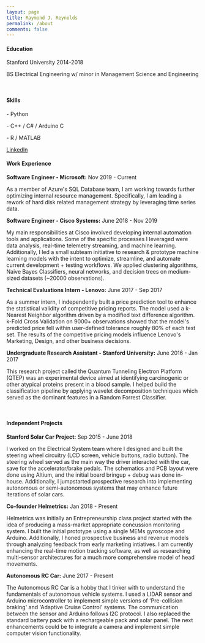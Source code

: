 ```yaml
---
layout: page
title: Raymond J. Reynolds
permalink: /about
comments: false
---
```


<div class="row justify-content-between">

<div class="col-md-4">

<div class="sticky-top sticky-top-80">
<h4>Education</h4>
<p>Stanford University 2014-2018</p>
<p>BS Electrical Engineering w/ minor in Management Science and Engineering</p><br>

<h4>Skills</h4>
<p> - Python</p>
<p> - C++ / C# / Arduino C</p>
<p> - R / MATLAB</p>


<a href="https://www.linkedin.com/in/raymondjreynolds" class="btn btn-warning">LinkedIn</a>
</div>



</div>



<div class="col-md-8 pr-5">

<h4>Work Experience</h4>

<p><strong>Software Engineer - Microsoft:</strong> Nov 2019 - Current</p>
<p>As a member of Azure's SQL Database team, I am working towards further optimizing internal resource management. Specifically, I am leading a rework of hard disk related management strategy by leveraging time series data.</p>

<p><strong>Software Engineer - Cisco Systems:</strong> June 2018 - Nov 2019</p>
<p>My main responsibilities at Cisco involved developing internal automation tools and applications. Some of the specific processes I leveraged were data analysis, real-time telemetry streaming, and machine learning. Additionally, I led a small subteam initiative to research & prototype machine learning models with the intent to optimize, streamline, and automate current development + testing workflows. We applied clustering algorithms, Naive Bayes Classifiers, neural networks, and decision trees on medium-sized datasets (~20000 observations).</p>

<p><strong>Technical Evaluations Intern - Lenovo:</strong> June 2017 - Sep 2017</p>
<p>As a summer intern, I independently built a price prediction tool to enhance the statistical validity of competitive pricing reports. The model used a k-Nearest Neighbor algorithm driven by a modified text difference algorithm. k-Fold Cross Validation on 9000+ observations showed that the model's predicted price fell within user-defined tolerance roughly 80% of each test set. The results of the competitive pricing models influence Lenovo's Marketing, Design, and other business decisions.</p>

<p><strong>Undergraduate Research Assistant - Stanford University:</strong> June 2016 - Jan 2017</p>
<p>This research project called the Quantum Tunneling Electron Platform (QTEP) was an experimental device aimed at identifying carcinogenic or other atypical proteins present in a blood sample. I helped build the classification pipeline by applying wavelet decomposition techniques which served as the dominant features in a Random Forrest Classifier.</p><br>

<h4>Independent Projects</h4>

<p><strong>Stanford Solar Car Project:</strong> Sep 2015 - June 2018</p>
<p>I worked on the Electrical System team where I designed and built the steering wheel circuitry (LCD screen, vehicle buttons, radio button). The steering wheel served as the main way the driver interacted with the car, save for the accelerator/brake pedals. The schematics and PCB layout were done using Altium, and the initial board bringup + debug was done in-house. Additionally, I jumpstarted prospective research into implementing autonomous or semi-autonomous systems that may enhance future iterations of solar cars.</p>

<p><strong>Co-founder Helmetrics:</strong> Jan 2018 - Present</p>
<p>Helmetrics was initially an Entrepreneurship class project started with the idea of producing a mass-market appropriate concussion monitoring system. I built the initial prototype using a single MEMs gyroscope and Arduino. Additionally, I honed prospective business and revenue models through analyzing feedback from early marketing intiatives. I am currently enhancing the real-time motion tracking software, as well as researching multi-sensor architectures for a much more comprehensive model of head movements. </p>

<p><strong>Autonomous RC Car:</strong> June 2017 - Present</p>
<p>The Autonomous RC Car is a hobby that I tinker with to understand the fundamentals of autonomous vehicle systems. I used a LIDAR sensor and Arduino microcontroller to implement simple versions of 'Pre-collision braking' and 'Adaptive Cruise Control' systems. The communication between the sensor and Arduino follows I2C protocol. I also replaced the standard battery pack with a rechargeable pack and solar panel. The next enhancements could be to integrate a camera and implement simple computer vision functionality.</p>

</div>

</div>
